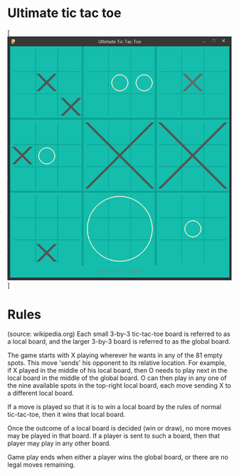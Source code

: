 # Ultimate tic tac toe 
[<img src="https://github.com/nickyu42/Ultimate-tic-tac-toe/blob/master/screenshot.png">]
# Rules
(source: wikipedia.org)
Each small 3-by-3 tic-tac-toe board is referred to as a local board, and the larger 3-by-3 board is referred to as the global board.

The game starts with X playing wherever he wants in any of the 81 empty spots. This move 'sends' his opponent to its relative location. For example, if X played in the middle of his local board, then O needs to play next in the local board in the middle of the global board. O can then play in any one of the nine available spots in the top-right local board, each move sending X to a different local board.

If a move is played so that it is to win a local board by the rules of normal tic-tac-toe, then it wins that local board.

Once the outcome of a local board is decided (win or draw), no more moves may be played in that board. If a player is sent to such a board, then that player may play in any other board.

Game play ends when either a player wins the global board, or there are no legal moves remaining.
